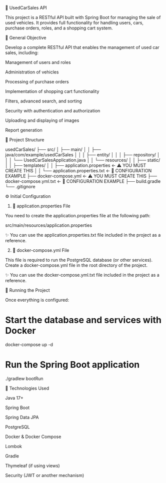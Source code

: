 🚗 UsedCarSales API

This project is a RESTful API built with Spring Boot for managing the sale of used vehicles. It provides full functionality for handling users, cars, purchase orders, roles, and a shopping cart system.

🌟 General Objective

Develop a complete RESTful API that enables the management of used car sales, including:

Management of users and roles

Administration of vehicles

Processing of purchase orders

Implementation of shopping cart functionality

Filters, advanced search, and sorting

Security with authentication and authorization

Uploading and displaying of images

Report generation

📂 Project Structure

usedCarSales/
├── src/
│   ├── main/
│   │   ├── java/com/example/usedCarSales
│   │   │   ├── entity/
│   │   │   ├── repository/
│   │   │   └── UsedCarSalesApplication.java
│   │   └── resources/
│   │       ├── static/
│   │       ├── templates/
│   │       ├── application.properties ← ⚠️ YOU MUST CREATE THIS
│   │       └── application.properties.txt ← 📄 CONFIGURATION EXAMPLE
├── docker-compose.yml ← ⚠️ YOU MUST CREATE THIS
├── docker-compose.yml.txt ← 📄 CONFIGURATION EXAMPLE
├── build.gradle
└── .gitignore

⚙️ Initial Configuration

1. 🔐 application.properties File

You need to create the application.properties file at the following path:

src/main/resources/application.properties

✨ You can use the application.properties.txt file included in the project as a reference.

2. 🐳 docker-compose.yml File

This file is required to run the PostgreSQL database (or other services). Create a docker-compose.yml file in the root directory of the project.

✨ You can use the docker-compose.yml.txt file included in the project as a reference.

🚀 Running the Project

Once everything is configured:

# Start the database and services with Docker
docker-compose up -d

# Run the Spring Boot application
./gradlew bootRun

🧪 Technologies Used

Java 17+

Spring Boot

Spring Data JPA

PostgreSQL

Docker & Docker Compose

Lombok

Gradle

Thymeleaf (if using views)

Security (JWT or another mechanism)


